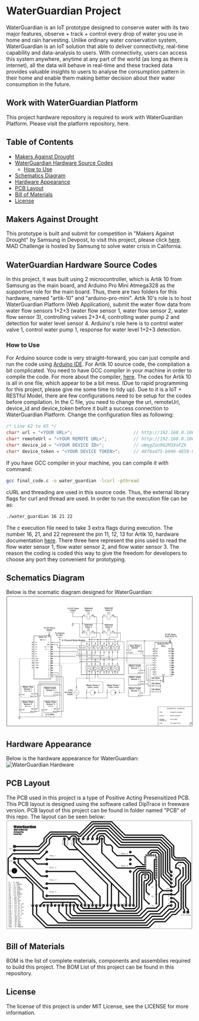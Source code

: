 # WaterGuardian Project
WaterGuardian is an IoT prototype designed to conserve water with its two major features, observe + track + control every drop of water you use in home and rain harvesting. Unlike ordinary water conservation system, WaterGuardian is an IoT solution that able to deliver connectivity, real-time capability and data-analysis to users. With connectivity, users can access this system anywhere, anytime at any part of the world (as long as there is internet), all the data will behave in real-time and these tracked data provides valuable insights to users to analyse the consumption pattern in their home and enable them making better decision about their water consumption in the future.

## Work with WaterGuardian Platform
This project hardware repository is required to work with WaterGuardian Platform. Please visit the platform repository, here.

## Table of Contents
<!-- toc -->

* [Makers Against Drought](#makers-against-drought)
* [WaterGuardian Hardware Source Codes](#waterguardian-hardware-source-codes)
  * [How to Use](#how-to-use)
* [Schematics Diagram](#schematics-diagram)
* [Hardware Appearance](#hardware-appearance)
* [PCB Layout](#pcb-layout)
* [Bill of Materials](#bill-of-materials)
* [License](#license)

<!-- toc stop -->

## Makers Against Drought
This prototype is built and submit for competition in "Makers Against Drought" by Samsung in Devpost, to visit this project, please click [here](http://devpost.com/aaronkow). MAD Challenge is hosted by Samsung to solve water crisis in California.

## WaterGuardian Hardware Source Codes
In this project, it was built using 2 microcontroller, which is Artik 10 from Samsung as the main board, and Arduino Pro Mini Atmega328 as the supportive role for the main board. Thus, there are two folders for this hardware, named "artik-10" and "arduino-pro-mini". Artik 10's role is to host WaterGuardian Platform (Web Application), submit the water flow data from water flow sensors 1+2+3 (water flow sensor 1, water flow sensor 2, water flow sensor 3), controlling valves 2+3+4, controlling water pump 2 and detection for water level sensor 4. Arduino's role here is to control water valve 1, control water pump 1, response for water level 1+2+3 detection.

### How to Use
For Arduino source code is very straight-forward, you can just compile and run the code using [Arduino IDE](https://www.arduino.cc/en/Main/Software). For Artik 10 source code, the compilation a bit complicated. You need to have GCC compiler in your machine in order to compile the code. For more about the compiler, [here](https://gcc.gnu.org/). The codes for Artik 10 is all in one file, which appear to be a bit mess. (Due to rapid programming for this project, please give me some time to tidy up). Due to it is a IoT + RESTful Model, there are few configurations need to be setup for the codes before compilation. In the C file, you need to change the url, remoteUrl, device_id and device_token before it built a success connection to WaterGuardian Platform. Change the configuration files as following:

```c
/* Line 62 to 65 */
char* url = "<YOUR URL>";						// http://192.168.0.106:3000/sensordata
char* remoteUrl = "<YOUR REMOTE URL>";			// http://192.168.0.106:3000/remotestate
char* device_id = "<YOUR DEVICE ID>";			// uWqgZon962M3XoFZk
char* device_token = "<YOUR DEVICE TOKEN>";		// 48f6ad75-b046-4858-9ea5-a7fefe1a2470
```

If you have GCC compiler in your machine, you can compile it with command:

```sh
gcc final_code.c -o water_guardian -lcurl -pthread
```

cURL and threading are used in this source code. Thus, the external library flags for curl and thread are used. In order to run the execution file can be as:

```sh
./water_guardian 16 21 22
```

The c execution file need to take 3 extra flags during execution. The number 16, 21, and 22 represent the pin 11, 12, 13 for Artik 10, hardware documentation [here](https://developer.artik.io/documentation/developer-guide/gpio-mapping.html). There three here represent the pins used to read the flow water sensor 1, flow water sensor 2, and flow water sensor 3. The reason the coding is coded this way to give the freedom for developers to choose any port they convenient for prototyping.

## Schematics Diagram
Below is the scematic diagram designed for WaterGuardian:
![WaterGuardian Schematics Diagram](https://raw.githubusercontent.com/AaronKow/WaterGuardian-Hardware/master/Images/Schematic_Diagram_WaterGuardian.png)

## Hardware Appearance
Below is the hardware appearance for WaterGuardian:
![WaterGuardian Hardware](https://raw.githubusercontent.com/AaronKow/WaterGuardian-Hardware/master/Images/WaterGuardian_Hardware.png)

## PCB Layout
The PCB used in this project is a type of Positive Acting Presensitized PCB. This PCB layout is designed using the software called DipTrace in freeware version. PCB layout of this project can be found in folder named "PCB" of this repo. The layout can be seen below:
![WaterGuardian PCB Layout](https://raw.githubusercontent.com/AaronKow/WaterGuardian-Hardware/master/Images/PCB-Layout.png)

## Bill of Materials
BOM is the list of complete materials, components and assemblies required to build this project. The BOM List of this project can be found in this repository.

## License
The license of this project is under MIT License, see the LICENSE for more information.